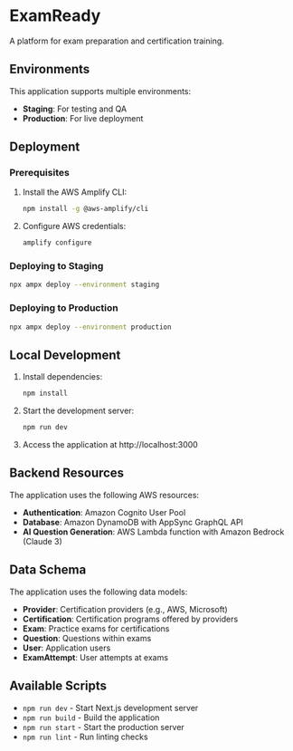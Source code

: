 # ExamReady

A platform for exam preparation and certification training.

## Environments

This application supports multiple environments:

- **Staging**: For testing and QA
- **Production**: For live deployment

## Deployment

### Prerequisites

1. Install the AWS Amplify CLI:
   ```bash
   npm install -g @aws-amplify/cli
   ```

2. Configure AWS credentials:
   ```bash
   amplify configure
   ```

### Deploying to Staging

```bash
npx ampx deploy --environment staging
```

### Deploying to Production

```bash
npx ampx deploy --environment production
```

## Local Development

1. Install dependencies:
   ```bash
   npm install
   ```

2. Start the development server:
   ```bash
   npm run dev
   ```

3. Access the application at http://localhost:3000

## Backend Resources

The application uses the following AWS resources:

- **Authentication**: Amazon Cognito User Pool
- **Database**: Amazon DynamoDB with AppSync GraphQL API
- **AI Question Generation**: AWS Lambda function with Amazon Bedrock (Claude 3)

## Data Schema

The application uses the following data models:

- **Provider**: Certification providers (e.g., AWS, Microsoft)
- **Certification**: Certification programs offered by providers
- **Exam**: Practice exams for certifications
- **Question**: Questions within exams
- **User**: Application users
- **ExamAttempt**: User attempts at exams

## Available Scripts

- `npm run dev` - Start Next.js development server
- `npm run build` - Build the application
- `npm run start` - Start the production server
- `npm run lint` - Run linting checks